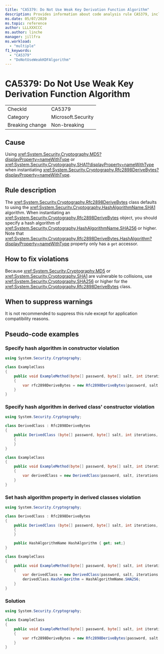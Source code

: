 ```yaml
---
title: "CA5379: Do Not Use Weak Key Derivation Function Algorithm"
description: Provides information about code analysis rule CA5379, including causes, how to fix violations, and when to suppress it.
ms.date: 05/07/2020
ms.topic: reference
author: LLLXXXCCC
ms.author: linche
manager: jillfra
ms.workload:
  - "multiple"
f1_keywords:
  - "CA5379"
  - "DoNotUseWeakKDFAlgorithm"
---
```

# CA5379: Do Not Use Weak Key Derivation Function Algorithm

|||
|-|-|
|CheckId|CA5379|
|Category|Microsoft.Security|
|Breaking change|Non-breaking|

## Cause

Using <xref:System.Security.Cryptography.MD5?displayProperty=nameWithType> or <xref:System.Security.Cryptography.SHA1?displayProperty=nameWithType> when instantiating <xref:System.Security.Cryptography.Rfc2898DeriveBytes?displayProperty=nameWithType>.

## Rule description

The <xref:System.Security.Cryptography.Rfc2898DeriveBytes> class defaults to using the <xref:System.Security.Cryptography.HashAlgorithmName.SHA1> algorithm. When instantiating an <xref:System.Security.Cryptography.Rfc2898DeriveBytes> object, you should specify a hash algorithm of <xref:System.Security.Cryptography.HashAlgorithmName.SHA256> or higher. Note that <xref:System.Security.Cryptography.Rfc2898DeriveBytes.HashAlgorithm?displayProperty=nameWithType> property only has a `get` accessor.

## How to fix violations

Because <xref:System.Security.Cryptography.MD5> or <xref:System.Security.Cryptography.SHA1> are vulnerable to collisions, use <xref:System.Security.Cryptography.SHA256> or higher for the <xref:System.Security.Cryptography.Rfc2898DeriveBytes> class.

## When to suppress warnings

It is not recommended to suppress this rule except for application compatibility reasons.

## Pseudo-code examples

### Specify hash algorithm in constructor violation

```csharp
using System.Security.Cryptography;

class ExampleClass
{
    public void ExampleMethod(byte[] password, byte[] salt, int iterations, HashAlgorithmName hashAlgorithm)
    {
        var rfc2898DeriveBytes = new Rfc2898DeriveBytes(password, salt, iterations, HashAlgorithmName.MD5);
    }
}
```

### Specify hash algorithm in derived class' constructor violation

```csharp
using System.Security.Cryptography;

class DerivedClass : Rfc2898DeriveBytes
{
    public DerivedClass (byte[] password, byte[] salt, int iterations, HashAlgorithmName hashAlgorithm) : base(password, salt, iterations, hashAlgorithm)
    {
    }
}

class ExampleClass
{
    public void ExampleMethod(byte[] password, byte[] salt, int iterations, HashAlgorithmName hashAlgorithm)
    {
        var derivedClass = new DerivedClass(password, salt, iterations, HashAlgorithmName.MD5);
    }
}
```

### Set hash algorithm property in derived classes violation

```csharp
using System.Security.Cryptography;

class DerivedClass : Rfc2898DeriveBytes
{
    public DerivedClass (byte[] password, byte[] salt, int iterations, HashAlgorithmName hashAlgorithm) : base(password, salt, iterations, hashAlgorithm)
    {
    }

    public HashAlgorithmName HashAlgorithm { get; set;}
}

class ExampleClass
{
    public void ExampleMethod(byte[] password, byte[] salt, int iterations, HashAlgorithmName hashAlgorithm)
    {
        var derivedClass = new DerivedClass(password, salt, iterations, HashAlgorithmName.MD5);
        derivedClass.HashAlgorithm = HashAlgorithmName.SHA256;
    }
}
```

### Solution

```csharp
using System.Security.Cryptography;

class ExampleClass
{
    public void ExampleMethod(byte[] password, byte[] salt, int iterations, HashAlgorithmName hashAlgorithm)
    {
        var rfc2898DeriveBytes = new Rfc2898DeriveBytes(password, salt, iterations, HashAlgorithmName.SHA256);
    }
}
```
